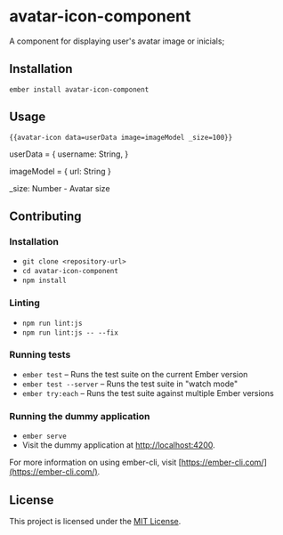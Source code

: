avatar-icon-component
==============================================================================

A component for displaying user's avatar image or inicials;

Installation
------------------------------------------------------------------------------

```
ember install avatar-icon-component
```


Usage
------------------------------------------------------------------------------

`{{avatar-icon data=userData image=imageModel _size=100}}`

userData = {
    username: String,
}

imageModel = {
    url: String
}

_size: Number - Avatar size


Contributing
------------------------------------------------------------------------------

### Installation

* `git clone <repository-url>`
* `cd avatar-icon-component`
* `npm install`

### Linting

* `npm run lint:js`
* `npm run lint:js -- --fix`

### Running tests

* `ember test` – Runs the test suite on the current Ember version
* `ember test --server` – Runs the test suite in "watch mode"
* `ember try:each` – Runs the test suite against multiple Ember versions

### Running the dummy application

* `ember serve`
* Visit the dummy application at [http://localhost:4200](http://localhost:4200).

For more information on using ember-cli, visit [https://ember-cli.com/](https://ember-cli.com/).

License
------------------------------------------------------------------------------

This project is licensed under the [MIT License](LICENSE.md).
